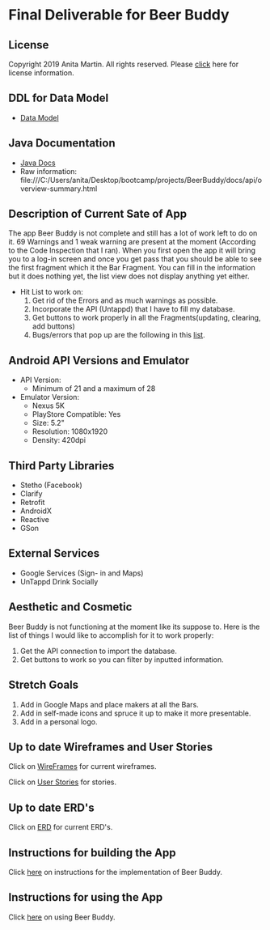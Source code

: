 # Final Deliverable for Beer Buddy

## License
Copyright 2019 Anita Martin. All rights reserved.
Please [click](License.md) here for license information.

## DDL for Data Model

* [Data Model](data-model.md)

## Java Documentation

* [Java Docs](api/overview-summary.html)
* Raw information:
    file:///C:/Users/anita/Desktop/bootcamp/projects/BeerBuddy/docs/api/overview-summary.html

## Description of Current Sate of App
The app Beer Buddy is not complete and still has a lot of work left to do on it. 69 Warnings
and 1 weak warning are present at the moment (According to the Code Inspection that I ran).
When you first open the app it will bring you to a log-in screen and once you get pass that
you should be able to see the first fragment which it the Bar Fragment. You can fill in the 
information but it does nothing yet, the list view does not display anything yet either.  
 
* Hit List to work on:
    1. Get rid of the Errors and as much warnings as possible.
    2. Incorporate the API (Untappd) that I have to fill my database.
    3. Get buttons to work properly in all the Fragments(updating, clearing, add buttons)
    4. Bugs/errors that pop up are the following in this [list](List-of-Errors.md).
    
## Android API Versions and Emulator
  - API Version: 
    - Minimum of 21 and a maximum of 28
  - Emulator Version: 
    - Nexus 5K
    - PlayStore Compatible: Yes
    - Size: 5.2"
    - Resolution: 1080x1920
    - Density: 420dpi
    
## Third Party Libraries
- Stetho (Facebook)
- Clarify
- Retrofit
- AndroidX
- Reactive
- GSon

## External Services
- Google Services (Sign- in and Maps)
- UnTappd Drink Socially

## Aesthetic and Cosmetic
Beer Buddy is not functioning at the moment like its suppose to. 
Here is the list of things I would like to accomplish for it to work properly:
1. Get the API connection to import the database.
2. Get buttons to work so you can filter by inputted information.

## Stretch Goals
1. Add in Google Maps and place makers at all the Bars.
2. Add in self-made icons and spruce it up to make it more presentable.
3. Add in a personal logo.

## Up to date Wireframes and User Stories
Click on [WireFrames]() for current wireframes. 

Click on [User Stories](user-stories.md) for stories.

## Up to date ERD's
Click on [ERD]() for current ERD's.


## Instructions for building the App
Click [here](BuildingTheApp.md) on instructions for the implementation of Beer Buddy.


## Instructions for using the App
Click [here](InstructionsForBeerBuddy.md) on using Beer Buddy.


